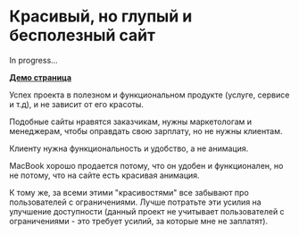 # Красивый, но глупый и бесполезный сайт

In progress...

**[Демо страница](https://beautiful-but-stupid-and-useless.vercel.app/)**

Успех проекта в полезном и функциональном продукте (услуге, сервисе и т.д), и не зависит от его красоты.

Подобные сайты нравятся заказчикам, нужны маркетологам и менеджерам, чтобы оправдать свою зарплату, но не нужны клиентам.

Клиенту нужна функциональность и удобство, а не анимация.

MacBook хорошо продается потому, что он удобен и функционален, но не потому, что на сайте есть красивая анимация.

К тому же, за всеми этими "красивостями" все забывают про пользователей с ограничениями. Лучше потратьте эти усилия на улучшение доступности (данный проект не учитывает пользователей с ограничениями - это требует усилий, за которые мне не заплатят).
